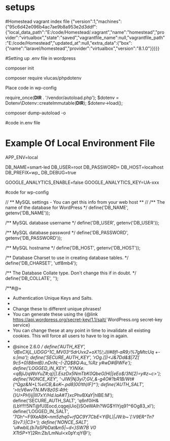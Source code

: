 # setups

#Homestead vagrant index file
{"version":1,"machines":{"95c6d42e096b4ac7ae9b8a953e2d3ddf":{"local_data_path":"E:/code/Homestead/.vagrant","name":"homestead","provider":"virtualbox","state":"saved","vagrantfile_name":null,"vagrantfile_path":"E:/code/Homestead","updated_at":null,"extra_data":{"box":{"name":"laravel/homestead","provider":"virtualbox","version":"8.1.0"}}}}}





#Setting up .env file in wordpress

composer init

composer require  vlucas/phpdotenv


Place code in wp-config

require_once(__DIR__ . '/vendor/autoload.php');
$dotenv = Dotenv\Dotenv::createImmutable(__DIR__);
$dotenv->load();


composer dump-autoload -o

#code in.env file

# Example Of Local Environment File
APP_ENV=local

DB_NAME=smart-led
DB_USER=root
DB_PASSWORD=
DB_HOST=localhost
DB_PREFIX=wp_
DB_DEBUG=true

GOOGLE_ANALYTICS_ENABLE=false
GOOGLE_ANALYTICS_KEY=UA-xxx


#code for wp-config

// ** MySQL settings - You can get this info from your web host ** //
/** The name of the database for WordPress */
define('DB_NAME', getenv('DB_NAME'));

/** MySQL database username */
define('DB_USER', getenv('DB_USER'));

/** MySQL database password */
define('DB_PASSWORD', getenv('DB_PASSWORD'));

/** MySQL hostname */
define('DB_HOST', getenv('DB_HOST'));

/** Database Charset to use in creating database tables. */
define('DB_CHARSET', 'utf8mb4');

/** The Database Collate type. Don't change this if in doubt. */
define('DB_COLLATE', '');

/**#@+
 * Authentication Unique Keys and Salts.
 *
 * Change these to different unique phrases!
 * You can generate these using the {@link https://api.wordpress.org/secret-key/1.1/salt/ WordPress.org secret-key service}
 * You can change these at any point in time to invalidate all existing cookies. This will force all users to have to log in again.
 *
 * @since 2.6.0
 */
define('AUTH_KEY', 'dBxCXjL_UDGG^1C_MV03^5drUvx2+oX?[/;J)l#8fI-aR9;i%7gMtcUq +-s:|ma');
define('SECURE_AUTH_KEY', 'rOg.[])<J&7Dd&$|7Z[ 9c5+0)88mtB}.nDriN;-(-ZQ$8Q:Au_%Rz y#wD#@WFe');
define('LOGGED_IN_KEY', 'Y}NXe.<qBjiJ)qWoYuZ#;q}|].EszDx5NmTbK0QbeG[HI|[eEo$/3N[2)=y#z~c>');
define('NONCE_KEY', '-JIW|Nj3yi7;GV_&-g4O#?bR1B/Wt#{^Qgz&N+L%eICB,&oK~.pd8]00!th)IF]^');
define('AUTH_SALT', '>tcV6wvTN.MV8z0S:4tH;(}U>PH}ij|III7xY/Hd.IaA#T}x*cPhvBXaY|hlBE:M');
define('SECURE_AUTH_SALT', 'q6nf0iH&(LbYf!!5NT@fU[Eocd,cqgejUio]}SOeWAIh?WG$YIYjq9?^6Og83_xI');
define('LOGGED_IN_SALT', '7Gh^~F9XeABK~*nm5zhq0+rfQC9Y7CbE<Y@L)|JW:b~`[:V9ER^Tn?S)v7:}|C3+');
define('NONCE_SALT', 'u#wbIL{b7aSPb*Dat&*m5|~d<}SW7B V0 XTt5P*+Y]2Rn:Zb/LmNuI<x0pY:qY@');



